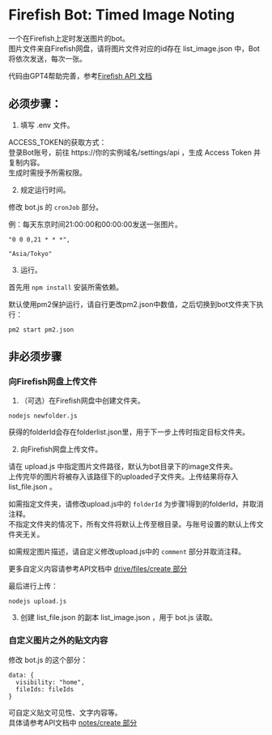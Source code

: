 # Firefish Bot: Timed Image Noting

一个在Firefish上定时发送图片的bot。  
图片文件来自Firefish网盘，请将图片文件对应的id存在 list_image.json 中，Bot将依次发送，每次一张。

代码由GPT4帮助完善，参考[Firefish API 文档](https://firefish.social/api-doc)

## 必须步骤：

1. 填写 .env 文件。

ACCESS_TOKEN的获取方式：  
登录Bot账号，前往 https://你的实例域名/settings/api ，生成 Access Token 并复制内容。  
生成时需授予所需权限。

2. 规定运行时间。

修改 bot.js 的 `cronJob` 部分。

例：每天东京时间21:00:00和00:00:00发送一张图片。
```
"0 0 0,21 * * *",

"Asia/Tokyo"
```

3. 运行。

首先用 `npm install` 安装所需依赖。

默认使用pm2保护运行，请自行更改pm2.json中数值，之后切换到bot文件夹下执行：
```
pm2 start pm2.json
```

## 非必须步骤

### 向Firefish网盘上传文件

1. （可选）在Firefish网盘中创建文件夹。  
```
nodejs newfolder.js
```
获得的folderId会存在folderlist.json里，用于下一步上传时指定目标文件夹。

2. 向Firefish网盘上传文件。

请在 upload.js 中指定图片文件路径，默认为bot目录下的image文件夹。  
上传完毕的图片将被存入该路径下的uploaded子文件夹。上传结果将存入 list_file.json 。

如需指定文件夹，请修改upload.js中的 `folderId` 为步骤1得到的folderId，并取消注释。  
不指定文件夹的情况下，所有文件将默认上传至根目录。与账号设置的默认上传文件夹无关。

如需规定图片描述，请自定义修改upload.js中的 `comment` 部分并取消注释。

更多自定义内容请参考API文档中 [drive/files/create 部分](https://firefish.social/api-doc#operation/drive/files/create)

最后进行上传：  
```
nodejs upload.js
```

3. 创建 list_file.json 的副本 list_image.json ，用于 bot.js 读取。

### 自定义图片之外的贴文内容

修改 bot.js 的这个部分：
```
data: {
  visibility: "home",
  fileIds: fileIds
}
```

可自定义贴文可见性、文字内容等。  
具体请参考API文档中 [notes/create 部分](https://firefish.social/api-doc#operation/notes/create)
